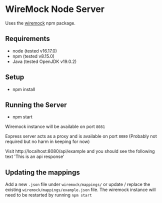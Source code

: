 # WireMock Node Server

Uses the [wiremock](https://www.npmjs.com/package/wiremock) npm package.

## Requirements

- node (tested v16.17.0)
- npm (tested v8.15.0)
- Java (tested OpenJDK v19.0.2)

## Setup

- npm install

## Running the Server

- npm start

Wiremock instance will be available on port `8081`

Express server acts as a proxy and is available on port `8080` (Probably not required but no harm in keeping for now)

Visit http://localhost:8080/api/example and you should see the following text 'This is an api response'

## Updating the mappings

Add a new `.json` file under `wiremock/mappings/` or update / replace the existing `wiremock/mappings/example.json` file. The wiremock instance will need to be restarted by running `npm start`
